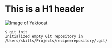 # This is a H1 header
![Image of Yaktocat](https://octodex.github.com/images/yaktocat.png)
```
$ git init
Initialized empty Git repository in /Users/skills/Projects/recipe=repository/.git/
```
